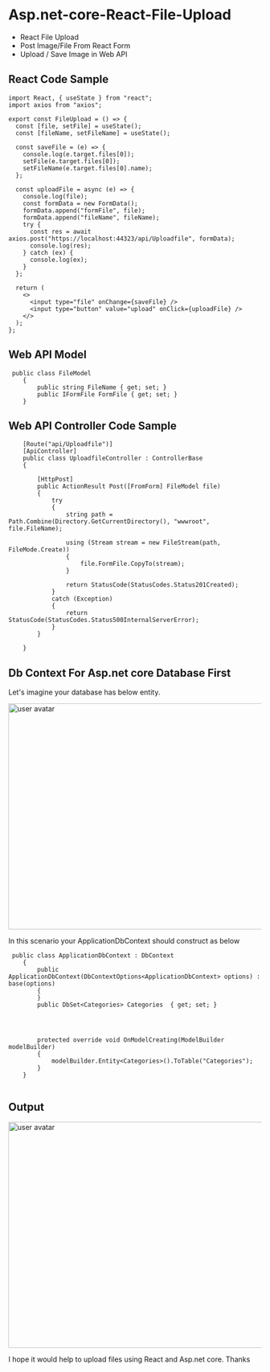 

# Asp.net-core-React-File-Upload

 - React File Upload  
 - Post Image/File From React Form
 - Upload / Save Image in Web API

## React Code Sample 

```
import React, { useState } from "react";
import axios from "axios";

export const FileUpload = () => {
  const [file, setFile] = useState();
  const [fileName, setFileName] = useState();

  const saveFile = (e) => {
    console.log(e.target.files[0]);
    setFile(e.target.files[0]);
    setFileName(e.target.files[0].name);
  };

  const uploadFile = async (e) => {
    console.log(file);
    const formData = new FormData();
    formData.append("formFile", file);
    formData.append("fileName", fileName);
    try {
      const res = await axios.post("https://localhost:44323/api/Uploadfile", formData);
      console.log(res);
    } catch (ex) {
      console.log(ex);
    }
  };

  return (
    <>
      <input type="file" onChange={saveFile} />
      <input type="button" value="upload" onClick={uploadFile} />
    </>
  );
};

```

	
	
## Web API Model

```
 public class FileModel
    {
        public string FileName { get; set; }
        public IFormFile FormFile { get; set; }
    }
```

## Web API Controller Code Sample 

```
    [Route("api/Uploadfile")]
    [ApiController]
    public class UploadfileController : ControllerBase
    {

        [HttpPost]
        public ActionResult Post([FromForm] FileModel file)
        {
            try
            {
                string path = Path.Combine(Directory.GetCurrentDirectory(), "wwwroot", file.FileName);

                using (Stream stream = new FileStream(path, FileMode.Create))
                {
                    file.FormFile.CopyTo(stream);
                }

                return StatusCode(StatusCodes.Status201Created);
            }
            catch (Exception)
            {
                return StatusCode(StatusCodes.Status500InternalServerError);
            }
        }

    }

```



## Db Context For Asp.net core Database First

Let's imagine your database has below entity. 

<img src="https://i.stack.imgur.com/bWuyn.png" alt="user avatar" width="750" height="450" class="bar-sm bar-md d-block">  

In this scenario your ApplicationDbContext should construct as below

```
 public class ApplicationDbContext : DbContext
    {
        public ApplicationDbContext(DbContextOptions<ApplicationDbContext> options) : base(options)
        {
        }
        public DbSet<Categories> Categories  { get; set; }
       

       

        protected override void OnModelCreating(ModelBuilder modelBuilder)
        {
            modelBuilder.Entity<Categories>().ToTable("Categories");
        }
    }
    
  ```

 ## Output


<img src="https://i.stack.imgur.com/2eLCr.gif" alt="user avatar" width="750" height="450" class="bar-sm bar-md d-block">  

I hope it would help to upload files using React and Asp.net core. Thanks

